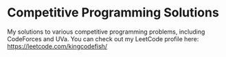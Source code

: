 # Competitive Programming Solutions
My solutions to various competitive programming problems, including CodeForces and UVa.
You can check out my LeetCode profile here: https://leetcode.com/kingcodefish/

